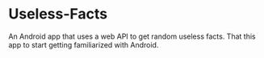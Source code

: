 # Useless-Facts
An Android app that uses a web API to get random useless facts. 
That this app to start getting familiarized with Android.
